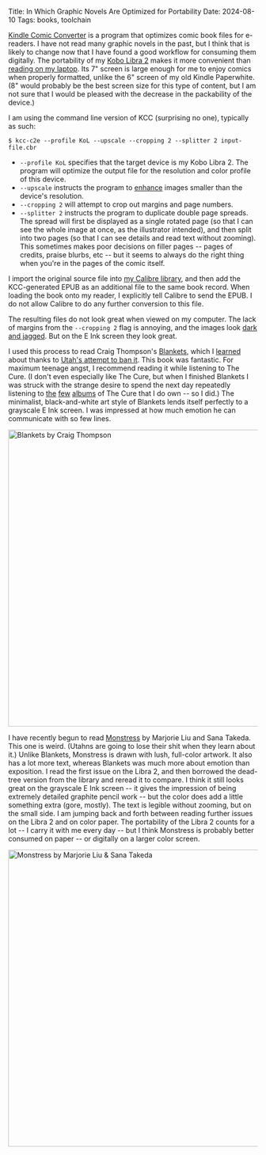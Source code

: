 Title: In Which Graphic Novels Are Optimized for Portability
Date: 2024-08-10
Tags: books, toolchain

[Kindle Comic Converter](https://github.com/ciromattia/kcc) is a program that optimizes comic book files for e-readers. I have not read many graphic novels in the past, but I think that is likely to change now that I have found a good workflow for consuming them digitally. The portability of my [Kobo Libra 2](https://us.kobobooks.com/products/kobo-libra-2) makes it more convenient than [reading on my laptop](/2019/01/portrait-rotate/). Its 7" screen is large enough for me to enjoy comics when properly formatted, unlike the 6" screen of my old Kindle Paperwhite. (8" would probably be the best screen size for this type of content, but I am not sure that I would be pleased with the decrease in the packability of the device.)

I am using the command line version of KCC (surprising no one), typically as such:

    $ kcc-c2e --profile KoL --upscale --cropping 2 --splitter 2 input-file.cbr

* `--profile KoL` specifies that the target device is my Kobo Libra 2. The program will optimize the output file for the resolution and color profile of this device.
* `--upscale` instructs the program to [enhance](https://knowyourmeme.com/memes/zoom-and-enhance) images smaller than the device's resolution.
* `--cropping 2` will attempt to crop out margins and page numbers.
* `--splitter 2` instructs the program to duplicate double page spreads. The spread will first be displayed as a single rotated page (so that I can see the whole image at once, as the illustrator intended), and then split into two pages (so that I can see details and read text without zooming). This sometimes makes poor decisions on filler pages -- pages of credits, praise blurbs, etc -- but it seems to always do the right thing when you're in the pages of the comic itself.

I import the original source file into [my Calibre library](/2018/11/ebooks/), and then add the KCC-generated EPUB as an additional file to the same book record. When loading the book onto my reader, I explicitly tell Calibre to send the EPUB. I do not allow Calibre to do any further conversion to this file.

The resulting files do not look great when viewed on my computer. The lack of margins from the `--cropping 2` flag is annoying, and the images look [dark and jagged](https://github.com/ciromattia/kcc/wiki/FAQ#images-inside-file-created-by-kcc-dont-look-very-well-on-my-pc-did-i-do-something-wrong). But on the E Ink screen they look great.

I used this process to read Craig Thompson's [Blankets](https://en.wikipedia.org/wiki/Blankets_(comics)), which I [learned](https://en.wikipedia.org/wiki/Streisand_effect) about thanks to [Utah's attempt to ban it](https://www.sltrib.com/news/education/2024/08/02/utah-book-ban-list-these-titles/). This book was fantastic. For maximum teenage angst, I recommend reading it while listening to The Cure. (I don't even especially like The Cure, but when I finished Blankets I was struck with the strange desire to spend the next day repeatedly listening to [the](https://en.wikipedia.org/wiki/Kiss_Me,_Kiss_Me,_Kiss_Me) [few](https://en.wikipedia.org/wiki/Disintegration_(The_Cure_album)) [albums](https://en.wikipedia.org/wiki/Wish_(The_Cure_album)) of The Cure that I do own -- so I did.) The minimalist, black-and-white art style of Blankets lends itself perfectly to a grayscale E Ink screen. I was impressed at how much emotion he can communicate with so few lines.

<a href="https://www.flickr.com/photos/pigmonkey/53914380312/in/dateposted/" title="Blankets by Craig Thompson"><img src="https://live.staticflickr.com/65535/53914380312_f19d4b4b04_c.jpg" width="800" height="600" alt="Blankets by Craig Thompson"/></a>

I have recently begun to read [Monstress](https://en.wikipedia.org/wiki/Monstress_(comics)) by Marjorie Liu and Sana Takeda. This one is weird. (Utahns are going to lose their shit when they learn about it.) Unlike Blankets, Monstress is drawn with lush, full-color artwork. It also has a lot more text, whereas Blankets was much more about emotion than exposition. I read the first issue on the Libra 2, and then borrowed the dead-tree version from the library and reread it to compare. I think it still looks great on the grayscale E Ink screen -- it gives the impression of being extremely detailed graphite pencil work -- but the color does add a little something extra (gore, mostly). The text is legible without zooming, but on the small side. I am jumping back and forth between reading further issues on the Libra 2 and on color paper. The portability of the Libra 2 counts for a lot -- I carry it with me every day -- but I think Monstress is probably better consumed on paper -- or digitally on a larger color screen.

<a href="https://www.flickr.com/photos/pigmonkey/53915266761/in/dateposted/" title="Monstress by Marjorie Liu &amp; Sana Takeda"><img src="https://live.staticflickr.com/65535/53915266761_391800ec2b_c.jpg" width="800" height="600" alt="Monstress by Marjorie Liu &amp; Sana Takeda"/></a>
